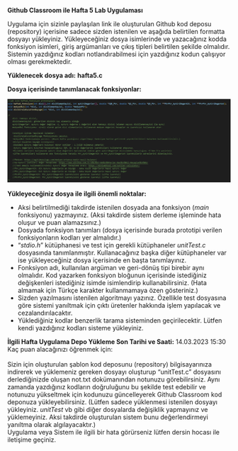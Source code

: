 ﻿**Github Classroom ile Hafta 5 Lab Uygulaması** 

Uygulama için sizinle paylaşılan link ile oluşturulan Github kod deposu (repository) içerisine sadece sizden istenilen ve aşağıda belirtilen formatta dosyayı yükleyiniz. Yükleyeceğiniz dosya isimlerinde ve yazacağınız  kodda  fonksiyon  isimleri,  giriş  argümanları  ve  çıkış  tipleri  belirtilen  şekilde  olmalıdır. Sistemin yazdığınız kodları notlandırabilmesi için yazdığınız kodun çalışıyor olması gerekmektedir. 

**Yüklenecek dosya adı:** **hafta5.c** 

**Dosya içerisinde tanımlanacak fonksiyonlar:** 

![](hafta5_lab_bilgi/img1.png)

**Yükleyeceğiniz dosya ile ilgili önemli noktalar:**  

- Aksi belirtilmediği takdirde istenilen dosyada ana fonksiyon (*main* fonksiyonu) yazmayınız. (Aksi takdirde sistem derleme işleminde hata oluşur ve puan alamazsınız.) 
- Dosyada fonksiyon tanımları (dosya içerisinde burada prototipi verilen fonksiyonların kodları yer almalıdır.) 
- “*stdio.h*” kütüphanesi ve test için gerekli kütüphaneler *unitTest.c* dosyasında tanımlanmıştır. Kullanacağınız  başka  diğer  kütüphaneler  var  ise  yükleyeceğiniz  dosya  içerisinde  en  başta tanımlayınız. 
- Fonksiyon adı, kullanılan argüman ve geri-dönüş tipi birebir aynı olmalıdır. Kod yazarken fonksiyon  bloğunun  içerisinde  istediğiniz  değişkenleri  istediğiniz  isimde  isimlendirip kullanabilirsiniz. (Hata almamak için Türkçe karakter kullanmamaya özen gösteriniz.) 
- Sizden  yazılmasını  istenilen  algoritmayı  yazınız.  Özellikle  test  dosyasına  göre  sistemi yanıltmak için çıktı üretenler hakkında işlem yapılacak ve cezalandırılacaktır.  
- Yüklediğiniz  kodlar  benzerlik  tarama  sisteminden  geçirilecektir.  Lütfen  kendi  yazdığınız kodları sisteme yükleyiniz. 

**İlgili Hafta Uygulama Depo Yükleme Son Tarihi ve Saati:** 14.03.2023 15:30
<br>
Kaç puan alacağınızı öğrenmek için:  
<br>
Sizin  için  oluşturulan  şablon  kod  deposunu  (repository)  bilgisayarınıza  indirerek  ve yüklemeniz  gereken  dosyayı  oluşturup  “unitTest.c”  dosyasını  derlediğinizde  oluşan  not.txt dokümanından  notunuzu  görebilirsiniz.  Aynı  zamanda  yazdığınız  kodların  doğruluğunu  bu  şekilde test edebilir ve notunuzu yükseltmek için kodunuzu güncelleyerek Github Classroom kod deponuza yükleyebilirsiniz.  (Lütfen  sadece  yüklenmesi  istenilen  dosyayı  yükleyiniz.  *unitTest*  vb  gibi  diğer dosyalarda  değişiklik  yapmayınız  ve  yüklemeyiniz.  Aksi  takdirde  oluşturulan  sistem  bunu değerlendirmeyi yanıltma olarak algılayacaktır.) 
<br>
Uygulama veya Sistem ile ilgili bir hata görürseniz lütfen dersin hocası ile iletişime geçiniz. 

